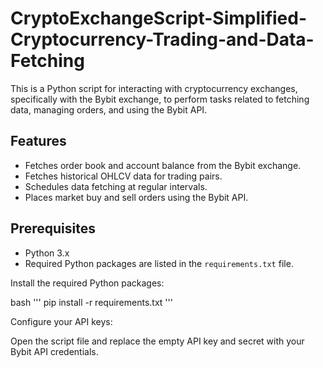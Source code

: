 # CryptoExchangeScript-Simplified-Cryptocurrency-Trading-and-Data-Fetching

This is a Python script for interacting with cryptocurrency exchanges, specifically with the Bybit exchange, to perform tasks related to fetching data, managing orders, and using the Bybit API.

## Features

- Fetches order book and account balance from the Bybit exchange.
- Fetches historical OHLCV data for trading pairs.
- Schedules data fetching at regular intervals.
- Places market buy and sell orders using the Bybit API.

## Prerequisites

- Python 3.x
- Required Python packages are listed in the `requirements.txt` file.

Install the required Python packages:

bash
'''
pip install -r requirements.txt
'''

Configure your API keys:

Open the script file and replace the empty API key and secret with your Bybit API credentials.
